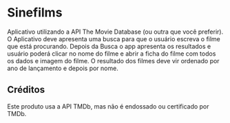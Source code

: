 # Sinefilms

Aplicativo utilizando a API The Movie Database (ou outra que você preferir). O Aplicativo deve apresenta uma busca para que o usuário escreva o filme que está procurando. Depois da Busca o app apresenta os resultados e usuário poderá clicar no nome do filme e abrir a ficha do filme com todos os dados e imagem do filme. O resultado dos filmes deve vir ordenado por ano de lançamento e depois por nome.

## Créditos

Este produto usa a API TMDb, mas não é endossado ou certificado por TMDb.
